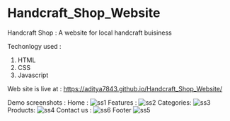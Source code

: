 # Handcraft_Shop_Website
Handcraft Shop : A website for local handcraft buisiness

Techonlogy used :
1. HTML
2. CSS
3. Javascript

Web site is live at : https://aditya7843.github.io/Handcraft_Shop_Website/



 Demo screenshots :
 Home : 
 ![ss1](https://github.com/aditya7843/Handcraft_Shop_Website/assets/121948042/eeaed044-69bd-46dc-95c6-3dc56af6af57)
 Features : 
![ss2](https://github.com/aditya7843/Handcraft_Shop_Website/assets/121948042/7f09e557-274a-4e30-b760-74fc3761e12d)
Categories: 
![ss3](https://github.com/aditya7843/Handcraft_Shop_Website/assets/121948042/5a152a11-a15d-470c-ac48-52ad569f372e)
Products:
![ss4](https://github.com/aditya7843/Handcraft_Shop_Website/assets/121948042/793acc3e-afaa-48f3-9ce5-9760dac58498)
Contact us : 
![ss6](https://github.com/aditya7843/Handcraft_Shop_Website/assets/121948042/3cb42bd5-3670-42a5-8422-87c6a6d05ddf)
Footer
![ss5](https://github.com/aditya7843/Handcraft_Shop_Website/assets/121948042/64e25fba-92f6-4eae-9ba7-8c56fde5df7a)








